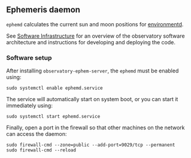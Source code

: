 ## Ephemeris daemon

`ephemd` calculates the current sun and moon positions for [environmentd](https://travis-ci.org/warwick-one-metre/enivronmentd/).

See [Software Infrastructure](https://github.com/warwick-one-metre/docs/wiki/Software-Infrastructure) for an overview of the observatory software architecture and instructions for developing and deploying the code.

### Software setup
After installing `observatory-ephem-server`, the `ephemd` must be enabled using:
```
sudo systemctl enable ephemd.service
```

The service will automatically start on system boot, or you can start it immediately using:
```
sudo systemctl start ephemd.service
```

Finally, open a port in the firewall so that other machines on the network can access the daemon:
```
sudo firewall-cmd --zone=public --add-port=9029/tcp --permanent
sudo firewall-cmd --reload
```

